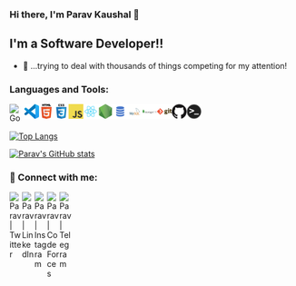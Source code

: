 ### Hi there, I'm Parav Kaushal 👋

## I'm a Software Developer!!

- 🌱 ...trying to deal with thousands of things competing for my attention!


### Languages and Tools:

<img align="left" alt="Go" width="26px" src="https://raw.githubusercontent.com/jmnote/z-icons/master/svg/go.svg" />
<img align="left" alt="Visual Studio Code" width="26px" src="https://raw.githubusercontent.com/github/explore/80688e429a7d4ef2fca1e82350fe8e3517d3494d/topics/visual-studio-code/visual-studio-code.png" />
<img align="left" alt="HTML5" width="26px" src="https://raw.githubusercontent.com/github/explore/80688e429a7d4ef2fca1e82350fe8e3517d3494d/topics/html/html.png" />
<img align="left" alt="CSS3" width="26px" src="https://raw.githubusercontent.com/github/explore/80688e429a7d4ef2fca1e82350fe8e3517d3494d/topics/css/css.png" />
<img align="left" alt="JavaScript" width="26px" src="https://raw.githubusercontent.com/github/explore/80688e429a7d4ef2fca1e82350fe8e3517d3494d/topics/javascript/javascript.png" />
<img align="left" alt="React" width="26px" src="https://raw.githubusercontent.com/github/explore/80688e429a7d4ef2fca1e82350fe8e3517d3494d/topics/react/react.png" />
<img align="left" alt="Node.js" width="26px" src="https://raw.githubusercontent.com/github/explore/80688e429a7d4ef2fca1e82350fe8e3517d3494d/topics/nodejs/nodejs.png" />
<img align="left" alt="SQL" width="26px" src="https://raw.githubusercontent.com/github/explore/80688e429a7d4ef2fca1e82350fe8e3517d3494d/topics/sql/sql.png" />
<img align="left" alt="MySQL" width="26px" src="https://raw.githubusercontent.com/github/explore/80688e429a7d4ef2fca1e82350fe8e3517d3494d/topics/mysql/mysql.png" />
<img align="left" alt="MongoDB" width="26px" src="https://raw.githubusercontent.com/github/explore/80688e429a7d4ef2fca1e82350fe8e3517d3494d/topics/mongodb/mongodb.png" />
<img align="left" alt="Git" width="26px" src="https://raw.githubusercontent.com/github/explore/80688e429a7d4ef2fca1e82350fe8e3517d3494d/topics/git/git.png" />
<img align="left" alt="GitHub" width="26px" src="https://raw.githubusercontent.com/github/explore/78df643247d429f6cc873026c0622819ad797942/topics/github/github.png" />
<img align="left" alt="Terminal" width="26px" src="https://raw.githubusercontent.com/github/explore/80688e429a7d4ef2fca1e82350fe8e3517d3494d/topics/terminal/terminal.png" />

<br />
<br />

[![Top Langs](https://github-readme-stats.vercel.app/api/top-langs/?username=paravkaushal&layout=compact&show_icons=true&theme=cobalt)](https://github.com/paravkaushal/)


[![Parav's GitHub stats](https://github-readme-stats.vercel.app/api?username=paravkaushal&show_icons=true&theme=cobalt)](https://github.com/paravkaushal)


### 🤝 Connect with me:

[<img align="left" alt="Parav | Twitter" width="22px" src="https://cdn.jsdelivr.net/npm/simple-icons@v3/icons/twitter.svg" />][twitter]
[<img align="left" alt="Parav | LinkedIn" width="22px" src="https://cdn.jsdelivr.net/npm/simple-icons@v3/icons/linkedin.svg" />][linkedin]
[<img align="left" alt="Parav | Instagram" width="22px" src="https://cdn.jsdelivr.net/npm/simple-icons@v3/icons/instagram.svg" />][instagram]
[<img align="left" alt="Parav | CodeForces" width="22px" src="https://cdn.jsdelivr.net/npm/simple-icons@v3/icons/codeforces.svg" />][codeforces]
[<img align="left" alt="Parav | Telegram" width="22px" src="https://cdn.jsdelivr.net/npm/simple-icons@v3/icons/telegram.svg" />][telegram]

[twitter]: https://twitter.com/paravkaushal
[instagram]: https://instagram.com/paravkaushal
[linkedin]: https://linkedin.com/in/paravkaushal
[codeforces]: https://codeforces.com/profile/blue_sky_?locale=en
[telegram]: https://t.me/bIue_sky
